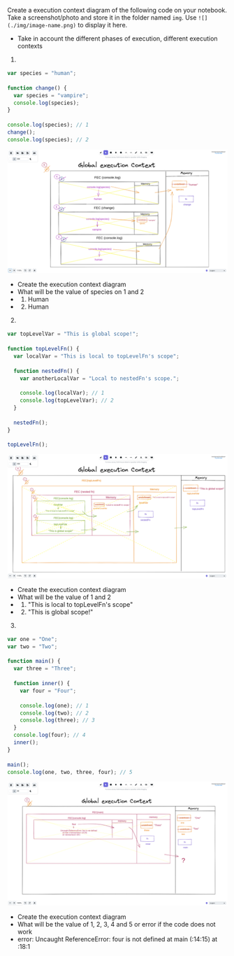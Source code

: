 Create a execution context diagram of the following code on your notebook. Take a screenshot/photo and store it in the folder named `img`. Use `![](./img/image-name.png)` to display it here.

- Take in account the different phases of execution, different execution contexts

1.

```js
var species = "human";

function change() {
  var species = "vampire";
  console.log(species);
}

console.log(species); // 1
change();
console.log(species); // 2
```

<!-- Put your image below -->

![](./img/Screenshot%20from%202022-08-26%2022-26-47.png)

- Create the execution context diagram
- What will be the value of species on 1 and 2
- 1. Human
- 2. Human

2.

```js
var topLevelVar = "This is global scope!";

function topLevelFn() {
  var localVar = "This is local to topLevelFn's scope";

  function nestedFn() {
    var anotherLocalVar = "Local to nestedFn's scope.";

    console.log(localVar); // 1
    console.log(topLevelVar); // 2
  }

  nestedFn();
}

topLevelFn();
```

<!-- Put your image below -->

![](./img/Screenshot%20from%202022-08-26%2023-06-53.png)

- Create the execution context diagram
- What will be the value of 1 and 2
- 1. "This is local to topLevelFn's scope"
- 2. "This is global scope!"

3.

```js
var one = "One";
var two = "Two";

function main() {
  var three = "Three";

  function inner() {
    var four = "Four";

    console.log(one); // 1
    console.log(two); // 2
    console.log(three); // 3
  }
  console.log(four); // 4
  inner();
}

main();
console.log(one, two, three, four); // 5
```

<!-- Put your image below -->

![](./img/Screenshot%20from%202022-08-26%2023-26-09.png)

- Create the execution context diagram
- What will be the value of 1, 2, 3, 4 and 5 or error if the code does not work
- error: Uncaught ReferenceError: four is not defined
  at main (<anonymous>:14:15)
  at <anonymous>:18:1

